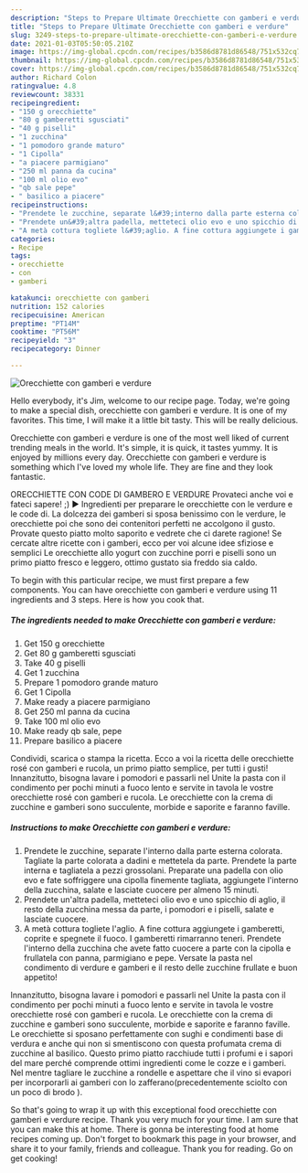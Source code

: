 ```yaml
---
description: "Steps to Prepare Ultimate Orecchiette con gamberi e verdure"
title: "Steps to Prepare Ultimate Orecchiette con gamberi e verdure"
slug: 3249-steps-to-prepare-ultimate-orecchiette-con-gamberi-e-verdure
date: 2021-01-03T05:50:05.210Z
image: https://img-global.cpcdn.com/recipes/b3586d8781d86548/751x532cq70/orecchiette-con-gamberi-e-verdure-recipe-main-photo.jpg
thumbnail: https://img-global.cpcdn.com/recipes/b3586d8781d86548/751x532cq70/orecchiette-con-gamberi-e-verdure-recipe-main-photo.jpg
cover: https://img-global.cpcdn.com/recipes/b3586d8781d86548/751x532cq70/orecchiette-con-gamberi-e-verdure-recipe-main-photo.jpg
author: Richard Colon
ratingvalue: 4.8
reviewcount: 38331
recipeingredient:
- "150 g orecchiette"
- "80 g gamberetti sgusciati"
- "40 g piselli"
- "1 zucchina"
- "1 pomodoro grande maturo"
- "1 Cipolla"
- "a piacere parmigiano"
- "250 ml panna da cucina"
- "100 ml olio evo"
- "qb sale pepe"
- " basilico a piacere"
recipeinstructions:
- "Prendete le zucchine, separate l&#39;interno dalla parte esterna colorata. Tagliate la parte colorata a dadini e mettetela da parte. Prendete la parte interna e tagliatela a pezzi grossolani. Preparate una padella con olio evo e fate soffriggere una cipolla finemente tagliata, aggiungete l&#39;interno della zucchina, salate e lasciate cuocere per almeno 15 minuti."
- "Prendete un&#39;altra padella, metteteci olio evo e uno spicchio di aglio, il resto della zucchina messa da parte, i pomodori e i piselli, salate e lasciate cuocere."
- "A metà cottura togliete l&#39;aglio. A fine cottura aggiungete i gamberetti, coprite e spegnete il fuoco. I gamberetti rimarranno teneri. Prendete l&#39;interno della zucchina che avete fatto cuocere a parte con la cipolla e frullatela con panna, parmigiano e pepe. Versate la pasta nel condimento di verdure e gamberi e il resto delle zucchine frullate e buon appetito!"
categories:
- Recipe
tags:
- orecchiette
- con
- gamberi

katakunci: orecchiette con gamberi 
nutrition: 152 calories
recipecuisine: American
preptime: "PT14M"
cooktime: "PT56M"
recipeyield: "3"
recipecategory: Dinner

---
```



![Orecchiette con gamberi e verdure](https://img-global.cpcdn.com/recipes/b3586d8781d86548/751x532cq70/orecchiette-con-gamberi-e-verdure-recipe-main-photo.jpg)

Hello everybody, it's Jim, welcome to our recipe page. Today, we're going to make a special dish, orecchiette con gamberi e verdure. It is one of my favorites. This time, I will make it a little bit tasty. This will be really delicious.

Orecchiette con gamberi e verdure is one of the most well liked of current trending meals in the world. It's simple, it is quick, it tastes yummy. It is enjoyed by millions every day. Orecchiette con gamberi e verdure is something which I've loved my whole life. They are fine and they look fantastic.

ORECCHIETTE CON CODE DI GAMBERO E VERDURE Provateci anche voi e fateci sapere! ;) ► Ingredienti per preparare le orecchiette con le verdure e le code di. La dolcezza dei gamberi si sposa benissimo con le verdure, le orecchiette poi che sono dei contenitori perfetti ne accolgono il gusto. Provate questo piatto molto saporito e vedrete che ci darete ragione! Se cercate altre ricette con i gamberi, ecco per voi alcune idee sfiziose e semplici Le orecchiette allo yogurt con zucchine porri e piselli sono un primo piatto fresco e leggero, ottimo gustato sia freddo sia caldo.


To begin with this particular recipe, we must first prepare a few components. You can have orecchiette con gamberi e verdure using 11 ingredients and 3 steps. Here is how you cook that.

<!--inarticleads1-->

##### The ingredients needed to make Orecchiette con gamberi e verdure:

1. Get 150 g orecchiette
1. Get 80 g gamberetti sgusciati
1. Take 40 g piselli
1. Get 1 zucchina
1. Prepare 1 pomodoro grande maturo
1. Get 1 Cipolla
1. Make ready a piacere parmigiano
1. Get 250 ml panna da cucina
1. Take 100 ml olio evo
1. Make ready qb sale, pepe
1. Prepare  basilico a piacere


Condividi, scarica o stampa la ricetta. Ecco a voi la ricetta delle orecchiette rosé con gamberi e rucola, un primo piatto semplice, per tutti i gusti! Innanzitutto, bisogna lavare i pomodori e passarli nel Unite la pasta con il condimento per pochi minuti a fuoco lento e servite in tavola le vostre orecchiette rosé con gamberi e rucola. Le orecchiette con la crema di zucchine e gamberi sono succulente, morbide e saporite e faranno faville. 

<!--inarticleads2-->

##### Instructions to make Orecchiette con gamberi e verdure:

1. Prendete le zucchine, separate l&#39;interno dalla parte esterna colorata. Tagliate la parte colorata a dadini e mettetela da parte. Prendete la parte interna e tagliatela a pezzi grossolani. Preparate una padella con olio evo e fate soffriggere una cipolla finemente tagliata, aggiungete l&#39;interno della zucchina, salate e lasciate cuocere per almeno 15 minuti.
1. Prendete un&#39;altra padella, metteteci olio evo e uno spicchio di aglio, il resto della zucchina messa da parte, i pomodori e i piselli, salate e lasciate cuocere.
1. A metà cottura togliete l&#39;aglio. A fine cottura aggiungete i gamberetti, coprite e spegnete il fuoco. I gamberetti rimarranno teneri. Prendete l&#39;interno della zucchina che avete fatto cuocere a parte con la cipolla e frullatela con panna, parmigiano e pepe. Versate la pasta nel condimento di verdure e gamberi e il resto delle zucchine frullate e buon appetito!


Innanzitutto, bisogna lavare i pomodori e passarli nel Unite la pasta con il condimento per pochi minuti a fuoco lento e servite in tavola le vostre orecchiette rosé con gamberi e rucola. Le orecchiette con la crema di zucchine e gamberi sono succulente, morbide e saporite e faranno faville. Le orecchiette si sposano perfettamente con sughi e condimenti base di verdura e anche qui non si smentiscono con questa profumata crema di zucchine al basilico. Questo primo piatto racchiude tutti i profumi e i sapori del mare perché comprende ottimi ingredienti come le cozze e i gamberi. Nel mentre tagliare le zucchine a rondelle e aspettare che il vino si evapori per incorporarli ai gamberi con lo zafferano(precedentemente sciolto con un poco di brodo ). 

So that's going to wrap it up with this exceptional food orecchiette con gamberi e verdure recipe. Thank you very much for your time. I am sure that you can make this at home. There is gonna be interesting food at home recipes coming up. Don't forget to bookmark this page in your browser, and share it to your family, friends and colleague. Thank you for reading. Go on get cooking!

